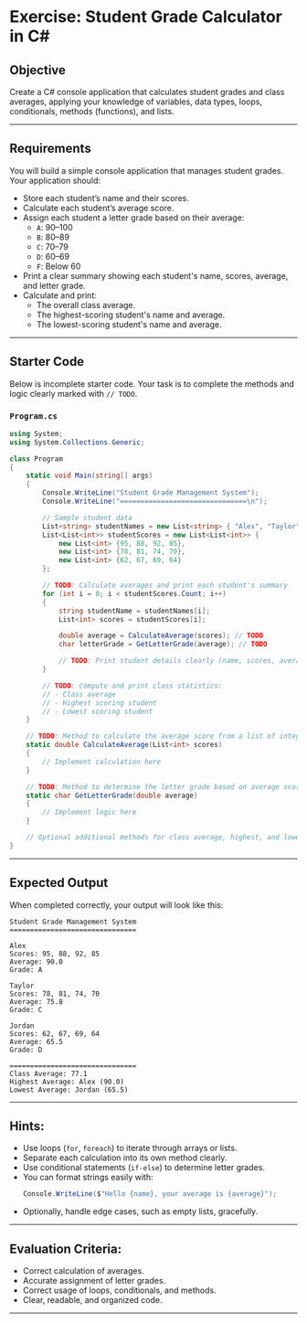 # Exercise: Student Grade Calculator in C#

## Objective
Create a C# console application that calculates student grades and class averages, applying your knowledge of variables, data types, loops, conditionals, methods (functions), and lists.

---

## Requirements

You will build a simple console application that manages student grades. Your application should:

- Store each student’s name and their scores.
- Calculate each student’s average score.
- Assign each student a letter grade based on their average:
  - `A`: 90–100
  - `B`: 80–89
  - `C`: 70–79
  - `D`: 60–69
  - `F`: Below 60
- Print a clear summary showing each student's name, scores, average, and letter grade.
- Calculate and print:
  - The overall class average.
  - The highest-scoring student's name and average.
  - The lowest-scoring student's name and average.

---

## Starter Code

Below is incomplete starter code. Your task is to complete the methods and logic clearly marked with `// TODO`.

### `Program.cs`

```csharp
using System;
using System.Collections.Generic;

class Program
{
    static void Main(string[] args)
    {
        Console.WriteLine("Student Grade Management System");
        Console.WriteLine("===============================\n");

        // Sample student data
        List<string> studentNames = new List<string> { "Alex", "Taylor", "Jordan" };
        List<List<int>> studentScores = new List<List<int>> {
            new List<int> {95, 88, 92, 85},
            new List<int> {78, 81, 74, 70},
            new List<int> {62, 67, 69, 64}
        };

        // TODO: Calculate averages and print each student's summary
        for (int i = 0; i < studentScores.Count; i++)
        {
            string studentName = studentNames[i];
            List<int> scores = studentScores[i];

            double average = CalculateAverage(scores); // TODO
            char letterGrade = GetLetterGrade(average); // TODO

            // TODO: Print student details clearly (name, scores, average, letter grade)
        }

        // TODO: Compute and print class statistics:
        // - Class average
        // - Highest scoring student
        // - Lowest scoring student
    }

    // TODO: Method to calculate the average score from a list of integers
    static double CalculateAverage(List<int> scores)
    {
        // Implement calculation here
    }

    // TODO: Method to determine the letter grade based on average score
    static char GetLetterGrade(double average)
    {
        // Implement logic here
    }

    // Optional additional methods for class average, highest, and lowest scores
}
```

---

## Expected Output

When completed correctly, your output will look like this:

```
Student Grade Management System
===============================

Alex
Scores: 95, 88, 92, 85
Average: 90.0
Grade: A

Taylor
Scores: 78, 81, 74, 70
Average: 75.8
Grade: C

Jordan
Scores: 62, 67, 69, 64
Average: 65.5
Grade: D

===============================
Class Average: 77.1
Highest Average: Alex (90.0)
Lowest Average: Jordan (65.5)
```

---

## Hints:

- Use loops (`for`, `foreach`) to iterate through arrays or lists.
- Separate each calculation into its own method clearly.
- Use conditional statements (`if-else`) to determine letter grades.
- You can format strings easily with:
  ```csharp
  Console.WriteLine($"Hello {name}, your average is {average}");
  ```
- Optionally, handle edge cases, such as empty lists, gracefully.

---

## Evaluation Criteria:

- Correct calculation of averages.
- Accurate assignment of letter grades.
- Correct usage of loops, conditionals, and methods.
- Clear, readable, and organized code.

---
